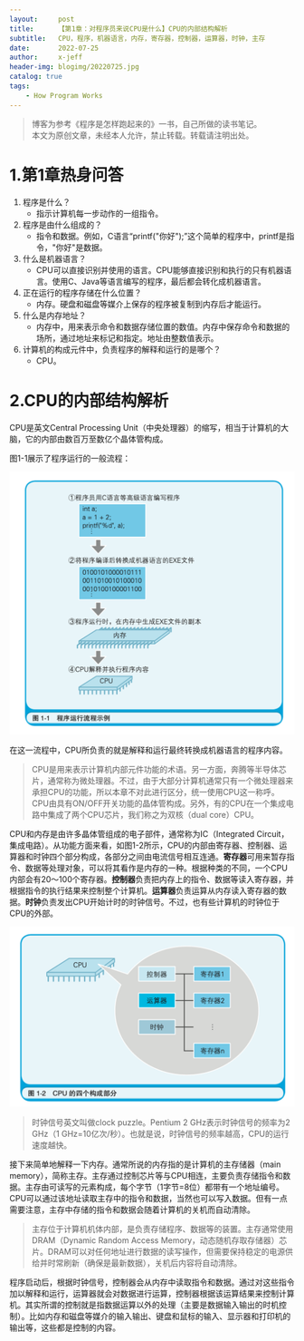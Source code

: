 ```yaml
---
layout:     post
title:      【第1章：对程序员来说CPU是什么】CPU的内部结构解析
subtitle:   CPU，程序，机器语言，内存，寄存器，控制器，运算器，时钟，主存
date:       2022-07-25
author:     x-jeff
header-img: blogimg/20220725.jpg
catalog: true
tags:
    - How Program Works
---
```

>博客为参考《程序是怎样跑起来的》一书，自己所做的读书笔记。  
>本文为原创文章，未经本人允许，禁止转载。转载请注明出处。

# 1.第1章热身问答

1. 程序是什么？
	* 指示计算机每一步动作的一组指令。
2. 程序是由什么组成的？
	* 指令和数据。例如，C语言“printf("你好");”这个简单的程序中，printf是指令，"你好"是数据。
3. 什么是机器语言？
	* CPU可以直接识别并使用的语言。CPU能够直接识别和执行的只有机器语言。使用C、Java等语言编写的程序，最后都会转化成机器语言。
4. 正在运行的程序存储在什么位置？
	* 内存。硬盘和磁盘等媒介上保存的程序被复制到内存后才能运行。
5. 什么是内存地址？
	* 内存中，用来表示命令和数据存储位置的数值。内存中保存命令和数据的场所，通过地址来标记和指定。地址由整数值表示。
6. 计算机的构成元件中，负责程序的解释和运行的是哪个？
	* CPU。

# 2.CPU的内部结构解析

CPU是英文Central Processing Unit（中央处理器）的缩写，相当于计算机的大脑，它的内部由数百万至数亿个晶体管构成。

图1-1展示了程序运行的一般流程：

![](https://github.com/x-jeff/BlogImage/raw/master/HowProgramWorks/1.1/1.png)

在这一流程中，CPU所负责的就是解释和运行最终转换成机器语言的程序内容。

>CPU是用来表示计算机内部元件功能的术语。另一方面，奔腾等半导体芯片，通常称为微处理器。不过，由于大部分计算机通常只有一个微处理器来承担CPU的功能，所以本章不对此进行区分，统一使用CPU这一称呼。CPU由具有ON/OFF开关功能的晶体管构成。另外，有的CPU在一个集成电路中集成了两个CPU芯片，我们称之为双核（dual core）CPU。

CPU和内存是由许多晶体管组成的电子部件，通常称为IC（Integrated Circuit，集成电路）。从功能方面来看，如图1-2所示，CPU的内部由寄存器、控制器、运算器和时钟四个部分构成，各部分之间由电流信号相互连通。**寄存器**可用来暂存指令、数据等处理对象，可以将其看作是内存的一种。根据种类的不同，一个CPU内部会有20～100个寄存器。**控制器**负责把内存上的指令、数据等读入寄存器，并根据指令的执行结果来控制整个计算机。**运算器**负责运算从内存读入寄存器的数据。**时钟**负责发出CPU开始计时的时钟信号。不过，也有些计算机的时钟位于CPU的外部。

![](https://github.com/x-jeff/BlogImage/raw/master/HowProgramWorks/1.1/2.png)

>时钟信号英文叫做clock puzzle。Pentium 2 GHz表示时钟信号的频率为2 GHz（1 GHz=10亿次/秒）。也就是说，时钟信号的频率越高，CPU的运行速度越快。

接下来简单地解释一下内存。通常所说的内存指的是计算机的主存储器（main memory），简称主存。主存通过控制芯片等与CPU相连，主要负责存储指令和数据。主存由可读写的元素构成，每个字节（1字节=8位）都带有一个地址编号。CPU可以通过该地址读取主存中的指令和数据，当然也可以写入数据。但有一点需要注意，主存中存储的指令和数据会随着计算机的关机而自动清除。

>主存位于计算机机体内部，是负责存储程序、数据等的装置。主存通常使用DRAM（Dynamic Random Access Memory，动态随机存取存储器）芯片。DRAM可以对任何地址进行数据的读写操作，但需要保持稳定的电源供给并时常刷新（确保是最新数据），关机后内容将自动清除。

程序启动后，根据时钟信号，控制器会从内存中读取指令和数据。通过对这些指令加以解释和运行，运算器就会对数据进行运算，控制器根据该运算结果来控制计算机。其实所谓的控制就是指数据运算以外的处理（主要是数据输入输出的时机控制）。比如内存和磁盘等媒介的输入输出、键盘和鼠标的输入、显示器和打印机的输出等，这些都是控制的内容。